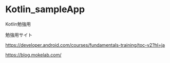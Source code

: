# Kotlin_sampleApp
Kotlin勉強用


勉強用サイト

https://developer.android.com/courses/fundamentals-training/toc-v2?hl=ja

https://blog.mokelab.com/
